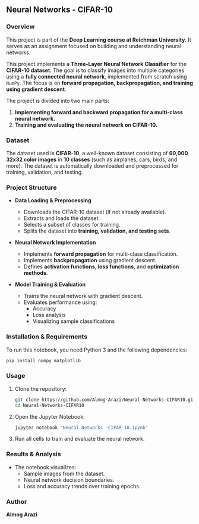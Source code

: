## Neural Networks - CIFAR-10

### Overview

This project is part of the **Deep Learning course at Reichman University**. It serves as an assignment focused on building and understanding neural networks.

This project implements a **Three-Layer Neural Network Classifier** for the **CIFAR-10 dataset**. The goal is to classify images into multiple categories using a **fully connected neural network**, implemented from scratch using `NumPy`. The focus is on **forward propagation, backpropagation, and training using gradient descent**.

The project is divided into two main parts:

1. **Implementing forward and backward propagation for a multi-class neural network.**
2. **Training and evaluating the neural network on CIFAR-10.**

### Dataset

The dataset used is **CIFAR-10**, a well-known dataset consisting of **60,000 32x32 color images** in **10 classes** (such as airplanes, cars, birds, and more). The dataset is automatically downloaded and preprocessed for training, validation, and testing.

### Project Structure

- **Data Loading & Preprocessing**  
  - Downloads the CIFAR-10 dataset (if not already available).  
  - Extracts and loads the dataset.  
  - Selects a subset of classes for training.  
  - Splits the dataset into **training, validation, and testing sets**.  

- **Neural Network Implementation**  
  - Implements **forward propagation** for multi-class classification.
  - Implements **backpropagation** using gradient descent.
  - Defines **activation functions**, **loss functions**, and **optimization methods**.

- **Model Training & Evaluation**  
  - Trains the neural network with gradient descent.
  - Evaluates performance using:
    - Accuracy
    - Loss analysis
    - Visualizing sample classifications


### Installation & Requirements

To run this notebook, you need Python 3 and the following dependencies:

```bash
pip install numpy matplotlib
```

### Usage

1. Clone the repository:

   ```bash
   git clone https://github.com/Almog-Arazi/Neural-Networks-CIFAR10.git
   cd Neural-Networks-CIFAR10
   ```

2. Open the Jupyter Notebook:

   ```bash
   jupyter notebook "Neural Networks -CIFAR-10.ipynb"
   ```

3. Run all cells to train and evaluate the neural network.

### Results & Analysis

- The notebook visualizes:
  - Sample images from the dataset.
  - Neural network decision boundaries.
  - Loss and accuracy trends over training epochs.


### Author

**Almog Arazi**
